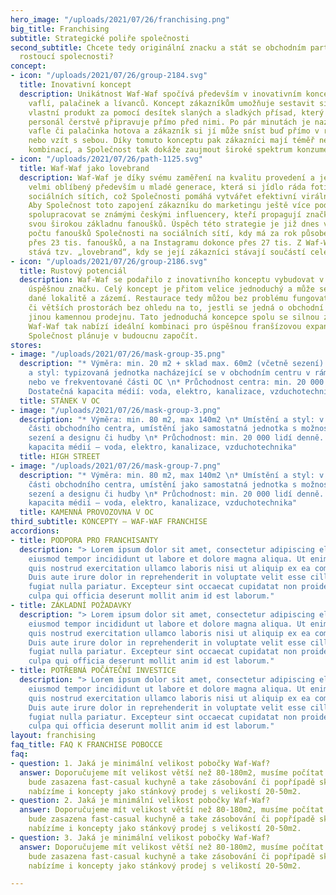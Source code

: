 ```yaml
---
hero_image: "/uploads/2021/07/26/franchising.png"
big_title: Franchising
subtitle: Strategické poliře společnosti
second_subtitle: Chcete tedy originální znacku a stát se obchodním partnerem rychle
  rostoucí spolecnosti?
concept:
- icon: "/uploads/2021/07/26/group-2184.svg"
  title: Inovativní koncept
  description: Unikátnost Waf-Waf spočívá především v inovativním konceptu přípravy
    vaflí, palačinek a lívanců. Koncept zákazníkům umožňuje sestavit si svůj
    vlastní produkt za pomocí desítek slaných a sladkých přísad, který pak školený
    personál čerstvě připravuje přímo před nimi. Po pár minutách je nazdobená
    vafle či palačinka hotova a zákazník si jí může sníst buď přímo v restauraci
    nebo vzít s sebou. Díky tomuto konceptu pak zákazníci mají téměř neomezené množství
    kombinací, a Společnost tak dokáže zaujmout široké spektrum konzumentů.
- icon: "/uploads/2021/07/26/path-1125.svg"
  title: Waf-Waf jako lovebrand
  description: Waf-Waf je díky svému zaměření na kvalitu provedení a jedinečnému zdobení
    velmi oblíbený především u mladé generace, která si jídlo ráda fotí a sdílí na
    sociálních sítích, což Společnosti pomáhá vytvářet efektivní virální kampaně.
    Aby Společnost toto zapojení zákazníku do marketingu ještě více podpořila, začala
    spolupracovat se známými českými influencery, kteří propagují značku Waf-Waf mezi
    svou širokou základnu fanoušků. Úspěch této strategie je již dnes vidět na velkém
    počtu fanoušků Společnosti na sociálních sítí, kdy má za rok působení na Facebooku
    přes 23 tis. fanoušků, a na Instagramu dokonce přes 27 tis. Z Waf-Waf se tak postupně
    stává tzv. „lovebrand“, kdy se její zákazníci stávají součástí celého konceptu.
- icon: "/uploads/2021/07/26/group-2186.svg"
  title: Rustový potenciál
  description: Waf-Waf se podařilo z inovativního konceptu vybudovat v krátkém čase
    úspěšnou značku. Celý koncept je přitom velice jednoduchý a může se snadno přizpůsobit
    dané lokalitě a zázemí. Restaurace tedy můžou bez problému fungovat v menších
    či větších prostorách bez ohledu na to, jestli se jedná o obchodní centrum nebo
    jinou kamennou prodejnu. Tato jednoduchá koncepce spolu se silnou značkou a know-how
    Waf-Waf tak nabízí ideální kombinaci pro úspěšnou franšízovou expanzi, kterou
    Společnost plánuje v budoucnu započít.
stores:
- image: "/uploads/2021/07/26/mask-group-35.png"
  description: "* Výměra: min. 20 m2 + sklad max. 60m2 (včetně sezení) \n* Umístění
    a styl: typizovaná jednotka nacházející se v obchodním centru v rámci food courtu
    nebo ve frekventované části OC \n* Průchodnost centra: min. 20 000 lidí denně
    Dostatečná kapacita médií: voda, elektro, kanalizace, vzduchotechnika"
  title: STÁNEK V OC
- image: "/uploads/2021/07/26/mask-group-3.png"
  description: "* Výměra: min. 80 m2, max 140m2 \n* Umístění a styl: v rámci rušných
    části obchodního centra, umístění jako samostatná jednotka s možnost vlastního
    sezení a designu či hudby \n* Průchodnost: min. 20 000 lidí denně. \n* Dostatečná
    kapacita médií – voda, elektro, kanalizace, vzduchotechnika"
  title: HIGH STREET
- image: "/uploads/2021/07/26/mask-group-7.png"
  description: "* Výměra: min. 80 m2, max 140m2 \n* Umístění a styl: v rámci rušných
    části obchodního centra, umístění jako samostatná jednotka s možnost vlastního
    sezení a designu či hudby \n* Průchodnost: min. 20 000 lidí denně. \n* Dostatečná
    kapacita médií – voda, elektro, kanalizace, vzduchotechnika"
  title: KAMENNÁ PROVOZOVNA V OC
third_subtitle: KONCEPTY – WAF-WAF FRANCHISE
accordions:
- title: PODPORA PRO FRANCHISANTY
  description: "> Lorem ipsum dolor sit amet, consectetur adipiscing elit, sed do
    eiusmod tempor incididunt ut labore et dolore magna aliqua. Ut enim ad minim veniam,
    quis nostrud exercitation ullamco laboris nisi ut aliquip ex ea commodo consequat.
    Duis aute irure dolor in reprehenderit in voluptate velit esse cillum dolore eu
    fugiat nulla pariatur. Excepteur sint occaecat cupidatat non proident, sunt in
    culpa qui officia deserunt mollit anim id est laborum."
- title: ZÁKLADNÍ POŽADAVKY
  description: "> Lorem ipsum dolor sit amet, consectetur adipiscing elit, sed do
    eiusmod tempor incididunt ut labore et dolore magna aliqua. Ut enim ad minim veniam,
    quis nostrud exercitation ullamco laboris nisi ut aliquip ex ea commodo consequat.
    Duis aute irure dolor in reprehenderit in voluptate velit esse cillum dolore eu
    fugiat nulla pariatur. Excepteur sint occaecat cupidatat non proident, sunt in
    culpa qui officia deserunt mollit anim id est laborum."
- title: POTŘEBNÁ POČÁTEČNÍ INVESTICE
  description: "> Lorem ipsum dolor sit amet, consectetur adipiscing elit, sed do
    eiusmod tempor incididunt ut labore et dolore magna aliqua. Ut enim ad minim veniam,
    quis nostrud exercitation ullamco laboris nisi ut aliquip ex ea commodo consequat.
    Duis aute irure dolor in reprehenderit in voluptate velit esse cillum dolore eu
    fugiat nulla pariatur. Excepteur sint occaecat cupidatat non proident, sunt in
    culpa qui officia deserunt mollit anim id est laborum."
layout: franchising
faq_title: FAQ K FRANCHISE POBOCCE
faq:
- question: 1. Jaká je minimální velikost pobočky Waf-Waf?
  answer: Doporučujeme mít velikost větší než 80-180m2, musíme počítat s tím, že zde
    bude zasazena fast-casual kuchyně a take zásobování či popřípadě sklad. Nicméně
    nabízíme i koncepty jako stánkový prodej s velikostí 20-50m2.
- question: 2. Jaká je minimální velikost pobočky Waf-Waf?
  answer: Doporučujeme mít velikost větší než 80-180m2, musíme počítat s tím, že zde
    bude zasazena fast-casual kuchyně a take zásobování či popřípadě sklad. Nicméně
    nabízíme i koncepty jako stánkový prodej s velikostí 20-50m2.
- question: 3. Jaká je minimální velikost pobočky Waf-Waf?
  answer: Doporučujeme mít velikost větší než 80-180m2, musíme počítat s tím, že zde
    bude zasazena fast-casual kuchyně a take zásobování či popřípadě sklad. Nicméně
    nabízíme i koncepty jako stánkový prodej s velikostí 20-50m2.

---
```

